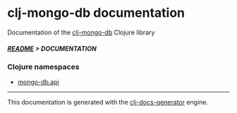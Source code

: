 
# clj-mongo-db documentation

Documentation of the [clj-mongo-db](https://github.com/bithandshake/clj-mongo-db) Clojure library

##### [README](../README.md) > DOCUMENTATION

### Clojure namespaces

* [mongo-db.api](clj/mongo-db/API.md)

---

This documentation is generated with the [clj-docs-generator](https://github.com/bithandshake/clj-docs-generator) engine.

